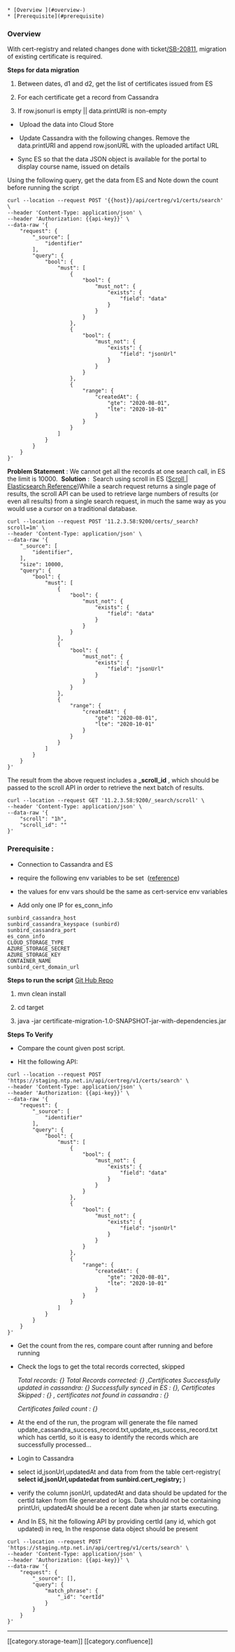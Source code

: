     * [Overview ](#overview-)
    * [Prerequisite](#prerequisite)

### Overview 
With cert-registry and related changes done with ticket[/SB-20811](https://project-sunbird.atlassian.net/browse/SB-20811), migration of existing certificate is required.

 **Steps for data migration** 
1. Between dates, d1 and d2, get the list of certificates issued from ES 


1. For each certificate get a record from Cassandra


1. If row.jsonurl is empty || data.printURI is non-empty




*  Upload the data into Cloud Store


*  Update Cassandra with the following changes. Remove the data.printURI and append row.jsonURL with the uploaded artifact URL 


* Sync ES so that the data JSON object is available for the portal to display course name, issued on details



Using the following query, get the data from ES and Note down the count before running the script


```
curl --location --request POST '{{host}}/api/certreg/v1/certs/search' \
--header 'Content-Type: application/json' \
--header 'Authorization: {{api-key}}' \
--data-raw '{
    "request": {
        "_source": [
            "identifier"
        ],
        "query": {
            "bool": {
                "must": [
                    {
                        "bool": {
                            "must_not": {
                                "exists": {
                                    "field": "data"
                                }
                            }
                        }
                    },
                    {
                        "bool": {
                            "must_not": {
                                "exists": {
                                    "field": "jsonUrl"
                                }
                            }
                        }
                    },
                    {
                        "range": {
                            "createdAt": {
                                "gte": "2020-08-01",
                                "lte": "2020-10-01"
                            }
                        }
                    }
                ]
            }
        }
    }
}'
```
 **Problem Statement** : We cannot get all the records at one search call, in ES the limit is 10000.  **Solution** :  Search using scroll in ES ([Scroll | Elasticsearch Reference](https://www.elastic.co/guide/en/elasticsearch/reference/6.8/search-request-scroll.html))While a search request returns a single page of results, the scroll API can be used to retrieve large numbers of results (or even all results) from a single search request, in much the same way as you would use a cursor on a traditional database.


```
curl --location --request POST '11.2.3.58:9200/certs/_search?scroll=1m' \
--header 'Content-Type: application/json' \
--data-raw '{
    "_source": [
        "identifier",
    ],
    "size": 10000,
    "query": {
        "bool": {
            "must": [
                {
                    "bool": {
                        "must_not": {
                            "exists": {
                                "field": "data"
                            }
                        }
                    }
                },
                {
                    "bool": {
                        "must_not": {
                            "exists": {
                                "field": "jsonUrl"
                            }
                        }
                    }
                },
                {
                    "range": {
                        "createdAt": {
                            "gte": "2020-08-01",
                            "lte": "2020-10-01"
                        }
                    }
                }
            ]
        }
    }
}'
```
The result from the above request includes a  **_scroll_id** , which should be passed to the scroll API in order to retrieve the next batch of results.


```
curl --location --request GET '11.2.3.58:9200/_search/scroll' \
--header 'Content-Type: application/json' \
--data-raw '{
    "scroll": "1h",
    "scroll_id": ""
}'
```

###  **Prerequisite** :

* Connection to Cassandra and ES


* require the following env variables to be set  ([reference](https://github.com/project-sunbird/sunbird-devops/blob/release-3.4.0/ansible/roles/stack-sunbird/templates/sunbird_cert-service.env))


* the values for env vars should be the same as cert-service env variables


* Add only one IP for es_conn_info 


```text
sunbird_cassandra_host
sunbird_cassandra_keyspace (sunbird)
sunbird_cassandra_port
es_conn_info
CLOUD_STORAGE_TYPE
AZURE_STORAGE_SECRET
AZURE_STORAGE_KEY
CONTAINER_NAME
sunbird_cert_domain_url
```


 **Steps to run the script** [Git Hub Repo](https://github.com/project-sunbird/cert-service/tree/release-3.4.0/certificate-migration)


1. mvn clean install


1. cd target


1. java -jar certificate-migration-1.0-SNAPSHOT-jar-with-dependencies.jar



 **Steps To Verify** 
* Compare the count given post script.




* Hit the following API: 




```
curl --location --request POST 'https://staging.ntp.net.in/api/certreg/v1/certs/search' \
--header 'Content-Type: application/json' \
--header 'Authorization: {{api-key}}' \
--data-raw '{
    "request": {
        "_source": [
            "identifier"
        ],
        "query": {
            "bool": {
                "must": [
                    {
                        "bool": {
                            "must_not": {
                                "exists": {
                                    "field": "data"
                                }
                            }
                        }
                    },
                    {
                        "bool": {
                            "must_not": {
                                "exists": {
                                    "field": "jsonUrl"
                                }
                            }
                        }
                    },
                    {
                        "range": {
                            "createdAt": {
                                "gte": "2020-08-01",
                                "lte": "2020-10-01"
                            }
                        }
                    }
                ]
            }
        }
    }
}'
```

* Get the count from the res, compare count after running and before running 


* Check the logs to get the total records corrected, skipped 

     _Total records: {} Total Records corrected: {} ,Certificates Successfully updated in cassandra: {} Successfully synced in ES : {}, Certificates Skipped : {} , certificates not found in cassandra : {}_ 

     _Certificates failed count : {}_ 


* At the end of the run, the program will generate the file named  update_cassandra_success_record.txt,update_es_success_record.txt  which has certId, so it is easy to identify the records which are successfully processed...


* Login to Cassandra




* select id,jsonUrl,updatedAt and data from from the table cert-registry( **select id,jsonUrl,updatedat from sunbird.cert_registry;**  )




* verify the column jsonUrl, updatedAt and data should be updated for the certId taken from file generated or logs. Data should not be containing printUri, updatedAt should be a recent date when jar starts executing.


* And In ES, hit the following API by providing certId (any id, which got updated) in req, In the response data object should be present


```
curl --location --request POST 'https://staging.ntp.net.in/api/certreg/v1/certs/search' \
--header 'Content-Type: application/json' \
--header 'Authorization: {{api-key}}' \
--data-raw '{
    "request": {
        "_source": [],
        "query": {
            "match_phrase": {
                "_id": "certId"
            }
        }
    }
}'
```








*****

[[category.storage-team]] 
[[category.confluence]] 
